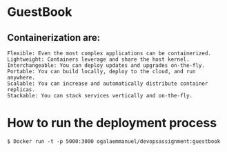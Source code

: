 # GuestBook
## Containerization are:

    Flexible: Even the most complex applications can be containerized.
    Lightweight: Containers leverage and share the host kernel.
    Interchangeable: You can deploy updates and upgrades on-the-fly.
    Portable: You can build locally, deploy to the cloud, and run anywhere.
    Scalable: You can increase and automatically distribute container replicas.
    Stackable: You can stack services vertically and on-the-fly.
# How to run the deployment process
```
$ Docker run -t -p 5000:3000 ogalaemmanuel/devopsassignment:guestbook
```
